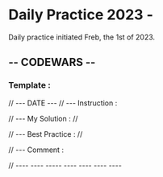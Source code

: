 # Daily Practice 2023 - 

Daily practice initiated Freb, the 1st of 2023. 

## -- CODEWARS --

### Template :

// --- DATE ---
// --- Instruction : 

// --- My Solution : 
// 

// --- Best Practice : 
// 

// --- Comment : 

//          ----           ----           -----           ----            ----            ----            ---- 


